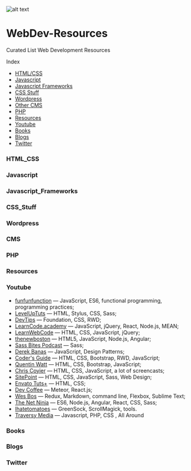 

![alt text](https://www.internetcreation.net/wp-content/uploads/2015/04/banner-web-development.png)

# WebDev-Resources
Curated List Web Development Resources

Index

* [HTML/CSS](#html_css)  
* [Javascript](#javascript)
* [Javascript Frameworks](#javascript_frameworks)
* [CSS Stuff](#css_stuff)  
* [Wordpress](#wordpress)
* [Other CMS](#cms)
* [PHP](#php)  
* [Resources](#resources)
* [Youtube](#youtube)
* [Books](#books)
* [Blogs](#blogs)
* [Twitter](#twitter)

### HTML_CSS
### Javascript
### Javascript_Frameworks
### CSS_Stuff
### Wordpress
### CMS
### PHP
### Resources
### Youtube
- [funfunfunction](https://www.youtube.com/channel/UCO1cgjhGzsSYb1rsB4bFe4Q) — JavaScript, ES6, functional programming, programming practices;
- [LevelUpTuts](http://www.youtube.com/user/LevelUpTuts) — HTML, Stylus, CSS, Sass;
- [DevTips](http://www.youtube.com/user/DevTipsForDesigners) — Foundation, CSS, RWD;
- [LearnCode.academy](http://www.youtube.com/user/learncodeacademy) — JavaScript, jQuery, React, Node.js, MEAN;
- [LearnWebCode](http://www.youtube.com/user/LearnWebCode) — HTML, CSS, JavaScript, jQuery;
- [thenewboston](http://www.youtube.com/user/thenewboston) — HTML5, JavaScript, Node.js, Angular;
- [Sass Bites Podcast](http://www.youtube.com/user/sassbites) — Sass;
- [Derek Banas](http://www.youtube.com/user/derekbanas) — JavaScript, Design Patterns;
- [Coder's Guide](http://www.youtube.com/user/CodersGuide) — HTML, CSS, Bootstrap, RWD, JavaScript;
- [Quentin Watt](http://www.youtube.com/user/QuentinWatt) — HTML, CSS, Bootstrap, JavaScript;
- [Chris Coyier](http://www.youtube.com/user/realcsstricks) — HTML, CSS, JavaScript, a lot of screencasts;
- [SitePoint](https://www.youtube.com/user/SitePoint) — HTML, CSS, JavaScript, Sass, Web Design;
- [Envato Tuts+](https://www.youtube.com/channel/UC8lxnUR_CzruT2KA6cb7p0Q) — HTML, CSS;
- [Dev Coffee](https://www.youtube.com/channel/UCqr-7GDVTsdNBCeufvERYuw) — Meteor, React.js;
- [Wes Bos](https://www.youtube.com/user/wesbos) — Redux, Markdown, command line, Flexbox, Sublime Text;
- [The Net Ninja](https://www.youtube.com/channel/UCW5YeuERMmlnqo4oq8vwUpg) — ES6, Node.js, Angular, React, CSS, Sass;
- [Ihatetomatoes](https://www.youtube.com/user/ihatetomatoesblog) — GreenSock, ScrollMagick, tools.
- [Traversy Media](https://www.youtube.com/user/TechGuyWeb) — Javascript, PHP, CSS , All Around
### Books
### Blogs
### Twitter